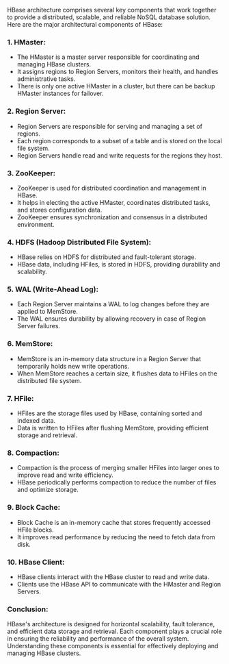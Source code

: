HBase architecture comprises several key components that work together to provide a distributed, scalable, and reliable NoSQL database solution. Here are the major architectural components of HBase:

### 1. **HMaster:**
- The HMaster is a master server responsible for coordinating and managing HBase clusters.
- It assigns regions to Region Servers, monitors their health, and handles administrative tasks.
- There is only one active HMaster in a cluster, but there can be backup HMaster instances for failover.

### 2. **Region Server:**
- Region Servers are responsible for serving and managing a set of regions.
- Each region corresponds to a subset of a table and is stored on the local file system.
- Region Servers handle read and write requests for the regions they host.

### 3. **ZooKeeper:**
- ZooKeeper is used for distributed coordination and management in HBase.
- It helps in electing the active HMaster, coordinates distributed tasks, and stores configuration data.
- ZooKeeper ensures synchronization and consensus in a distributed environment.

### 4. **HDFS (Hadoop Distributed File System):**
- HBase relies on HDFS for distributed and fault-tolerant storage.
- HBase data, including HFiles, is stored in HDFS, providing durability and scalability.

### 5. **WAL (Write-Ahead Log):**
- Each Region Server maintains a WAL to log changes before they are applied to MemStore.
- The WAL ensures durability by allowing recovery in case of Region Server failures.

### 6. **MemStore:**
- MemStore is an in-memory data structure in a Region Server that temporarily holds new write operations.
- When MemStore reaches a certain size, it flushes data to HFiles on the distributed file system.

### 7. **HFile:**
- HFiles are the storage files used by HBase, containing sorted and indexed data.
- Data is written to HFiles after flushing MemStore, providing efficient storage and retrieval.

### 8. **Compaction:**
- Compaction is the process of merging smaller HFiles into larger ones to improve read and write efficiency.
- HBase periodically performs compaction to reduce the number of files and optimize storage.

### 9. **Block Cache:**
- Block Cache is an in-memory cache that stores frequently accessed HFile blocks.
- It improves read performance by reducing the need to fetch data from disk.

### 10. **HBase Client:**
- HBase clients interact with the HBase cluster to read and write data.
- Clients use the HBase API to communicate with the HMaster and Region Servers.

### Conclusion:
HBase's architecture is designed for horizontal scalability, fault tolerance, and efficient data storage and retrieval. Each component plays a crucial role in ensuring the reliability and performance of the overall system. Understanding these components is essential for effectively deploying and managing HBase clusters.
